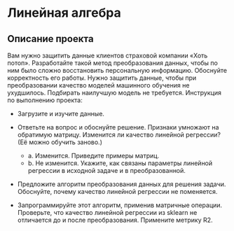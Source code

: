 # Линейная алгебра
## Описание проекта

Вам нужно защитить данные клиентов страховой компании «Хоть потоп». Разработайте такой метод преобразования данных, чтобы по ним было сложно восстановить персональную информацию. Обоснуйте корректность его работы.
Нужно защитить данные, чтобы при преобразовании качество моделей машинного обучения не ухудшилось. Подбирать наилучшую модель не требуется.
Инструкция по выполнению проекта:

- Загрузите и изучите данные.
- Ответьте на вопрос и обоснуйте решение.
Признаки умножают на обратимую матрицу. Изменится ли качество линейной регрессии? (Её можно обучить заново.)
  - a. Изменится. Приведите примеры матриц.
  - b. Не изменится. Укажите, как связаны параметры линейной регрессии в исходной задаче и в преобразованной.

- Предложите алгоритм преобразования данных для решения задачи. Обоснуйте, почему качество линейной регрессии не поменяется.
- Запрограммируйте этот алгоритм, применив матричные операции. Проверьте, что качество линейной регрессии из sklearn не отличается до и после преобразования. Примените метрику R2.
